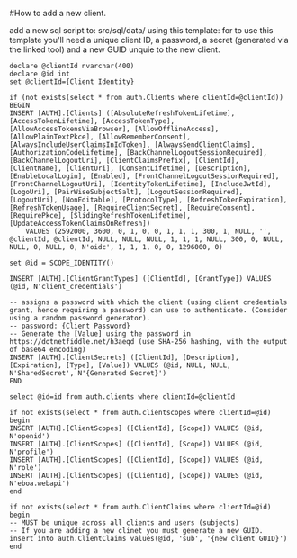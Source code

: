 #How to add a new client.

add a new sql script to: src/sql/data/ using this template:
for to use this template you'll need a unique client ID,
a password, a secret (generated via the linked tool)
and a new GUID unquie to the new client.


	declare @clientId nvarchar(400)
	declare @id int
	set @clientId={Client Identity}

	if (not exists(select * from auth.Clients where clientId=@clientId))
  	BEGIN
	INSERT [AUTH].[Clients] ([AbsoluteRefreshTokenLifetime], [AccessTokenLifetime], [AccessTokenType], [AllowAccessTokensViaBrowser], [AllowOfflineAccess], [AllowPlainTextPkce], [AllowRememberConsent], [AlwaysIncludeUserClaimsInIdToken], [AlwaysSendClientClaims], [AuthorizationCodeLifetime], [BackChannelLogoutSessionRequired], [BackChannelLogoutUri], [ClientClaimsPrefix], [ClientId], [ClientName], [ClientUri], [ConsentLifetime], [Description], [EnableLocalLogin], [Enabled], [FrontChannelLogoutSessionRequired], [FrontChannelLogoutUri], [IdentityTokenLifetime], [IncludeJwtId], [LogoUri], [PairWiseSubjectSalt], [LogoutSessionRequired], [LogoutUri], [NonEditable], [ProtocolType], [RefreshTokenExpiration], [RefreshTokenUsage], [RequireClientSecret], [RequireConsent], [RequirePkce], [SlidingRefreshTokenLifetime], [UpdateAccessTokenClaimsOnRefresh]) 
		VALUES (2592000, 3600, 0, 1, 0, 0, 1, 1, 1, 300, 1, NULL, '', @clientId, @clientId, NULL, NULL, NULL, 1, 1, 1, NULL, 300, 0, NULL, NULL, 0, NULL, 0, N'oidc', 1, 1, 1, 0, 0, 1296000, 0)

	set @id = SCOPE_IDENTITY()

	INSERT [AUTH].[ClientGrantTypes] ([ClientId], [GrantType]) VALUES (@id, N'client_credentials')

	-- assigns a password with which the client (using client credentials grant, hence requiring a password) can use to authenticate. (Consider using a random password generator).
	-- password: {Client Password}
	-- Generate the [Value] using the password in https://dotnetfiddle.net/h3aeqd (use SHA-256 hashing, with the output of base64 encoding)
	INSERT [AUTH].[ClientSecrets] ([ClientId], [Description], [Expiration], [Type], [Value]) VALUES (@id, NULL, NULL, N'SharedSecret', N'{Generated Secret}')
	END

	select @id=id from auth.clients where clientId=@clientId

	if not exists(select * from auth.clientscopes where clientId=@id)
	begin
	INSERT [AUTH].[ClientScopes] ([ClientId], [Scope]) VALUES (@id, N'openid')
	INSERT [AUTH].[ClientScopes] ([ClientId], [Scope]) VALUES (@id, N'profile')
	INSERT [AUTH].[ClientScopes] ([ClientId], [Scope]) VALUES (@id, N'role')
	INSERT [AUTH].[ClientScopes] ([ClientId], [Scope]) VALUES (@id, N'eboa.webapi')
	end

	if not exists(select * from auth.ClientClaims where clientId=@id)
	begin
	-- MUST be unique across all clients and users (subjects)
	-- If you are adding a new clinet you must generate a new GUID.
	insert into auth.ClientClaims values(@id, 'sub', '{new client GUID}')
	end